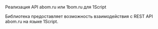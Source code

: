 
Реализация API abom.ru или 1bom.ru для 1Script

Библиотека предоставляет возможность взаимодействия с REST API abom.ru на языке 1Script.